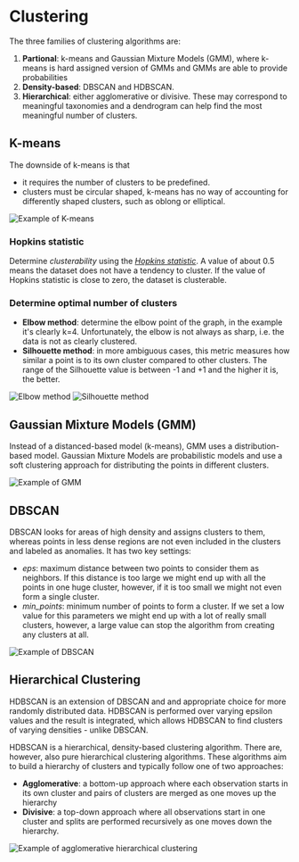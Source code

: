 # Clustering

The three families of clustering algorithms are:

1. __Partional__: k-means and Gaussian Mixture Models (GMM), where k-means is hard assigned version of GMMs and GMMs are able to provide probabilities
2. __Density-based__: DBSCAN and HDBSCAN.
3. __Hierarchical__: either agglomerative or divisive. These may correspond to meaningful taxonomies and a dendrogram can help find the most meaningful number of clusters.

## K-means

The downside of k-means is that

- it requires the number of clusters to be predefined.
- clusters must be circular shaped, k-means has no way of accounting for differently shaped clusters, such as oblong or elliptical.

![Example of K-means](kmeans.gif)

### Hopkins statistic

Determine _clusterability_ using the [_Hopkins statistic_](https://en.wikipedia.org/wiki/Hopkins_statistic). A value of about 0.5 means the dataset does not have a tendency to cluster. If the value of Hopkins statistic is close to zero, the dataset is clusterable.  

### Determine optimal number of clusters

- __Elbow method__: determine the elbow point of the graph, in the example it's clearly k=4. Unfortunately, the elbow is not always as sharp, i.e. the data is not as clearly clustered.
- __Silhouette method__: in more ambiguous cases, this metric measures how similar a point is to its own cluster compared to other clusters. The range of the Silhouette value is between -1 and +1 and the higher it is, the better.

![Elbow method](elbow-method.png)
![Silhouette method](silhouette-method.png)

## Gaussian Mixture Models (GMM)

Instead of a distanced-based model (k-means), GMM uses a distribution-based model. Gaussian Mixture Models are probabilistic models and use a soft clustering approach for distributing the points in different clusters.

![Example of GMM](gmm.gif)

## DBSCAN

DBSCAN looks for areas of high density and assigns clusters to them, whereas points in less dense regions are not even included in the clusters and labeled as anomalies. It has two key settings:

- _eps_: maximum distance between two points to consider them as neighbors. If this distance is too large we might end up with all the points in one huge cluster, however, if it is too small we might not even form a single cluster.
- _min_points_: minimum number of points to form a cluster. If we set a low value for this parameters we might end up with a lot of really small clusters, however, a large value can stop the algorithm from creating any clusters at all.

![Example of DBSCAN](DBSCAN_search.gif)

## Hierarchical Clustering

HDBSCAN is an extension of DBSCAN and and appropriate choice for more randomly distributed data. HDBSCAN is performed over varying epsilon values and the result is integrated, which allows HDBSCAN to find clusters of varying densities - unlike DBSCAN.  

HDBSCAN is a hierarchical, density-based clustering algorithm. There are, however, also pure hierarchical clustering algorithms. These algorithms aim to build a hierarchy of clusters and typically follow one of two approaches:

- __Agglomerative__: a bottom-up approach where each observation starts in its own cluster and pairs of clusters are merged as one moves up the hierarchy
- __Divisive__: a top-down approach where all observations start in one cluster and splits are performed recursively as one moves down the hierarchy.

![Example of agglomerative hierarchical clustering](hierarchical.gif)
